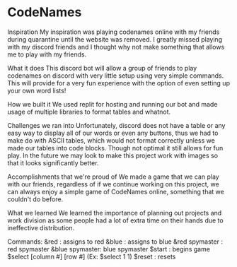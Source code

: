 # CodeNames

Inspiration
My inspiration was playing codenames online with my friends during quarantine until the website was removed. I greatly missed playing with my discord friends and I thought why not make something that allows me to play with my friends.

What it does
This discord bot will allow a group of friends to play codenames on discord with very little setup using very simple commands. This will provide for a very fun experience with the option of even setting up your own word lists!

How we built it
We used replit for hosting and running our bot and made usage of multiple libraries to format tables and whatnot.

Challenges we ran into
Unfortunately, discord does not have a table or any easy way to display all of our words or even any buttons, thus we had to make do with ASCII tables, which would not format correctly unless we made our tables into code blocks. Though not optimal it still allows for fun play. In the future we may look to make this project work with images so that it looks significantly better.

Accomplishments that we're proud of
We made a game that we can play with our friends, regardless of if we continue working on this project, we can always enjoy a simple game of CodeNames online, something that we couldn't do before.

What we learned
We learned the importance of planning out projects and work division as some people had a lot of extra time on their hands due to ineffective distribution.

Commands:
&red : assigns to red
&blue : assigns to blue
&red spymaster : red spymaster
&blue spymaster: blue spymaster
$start : begins game 
$select [column #] [row #]  (Ex: $select 1 1)
$reset : resets
